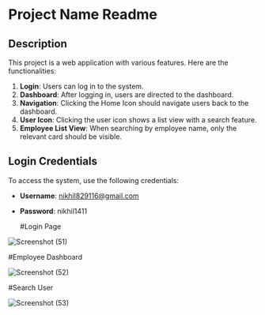 # Project Name Readme

## Description

This project is a web application with various features. Here are the functionalities:

1. **Login**: Users can log in to the system.
2. **Dashboard**: After logging in, users are directed to the dashboard.
3. **Navigation**: Clicking the Home Icon should navigate users back to the dashboard.
4. **User Icon**: Clicking the user icon shows a list view with a search feature.
5. **Employee List View**: When searching by employee name, only the relevant card should be visible.



## Login Credentials

To access the system, use the following credentials:

- **Username**: nikhil829116@gmail.com
- **Password**: nikhil1411

  #Login Page                                                                                                                           

![Screenshot (51)](https://github.com/user-attachments/assets/314ecc6c-cd65-464d-86a0-a1808f70ca6a)

  #Employee Dashboard

  ![Screenshot (52)](https://github.com/user-attachments/assets/75165896-4c32-41d3-9e0e-3d3c4526e93e)


   #Search  User

  ![Screenshot (53)](https://github.com/user-attachments/assets/0470de81-f216-4200-a624-6588e94d3d86)
